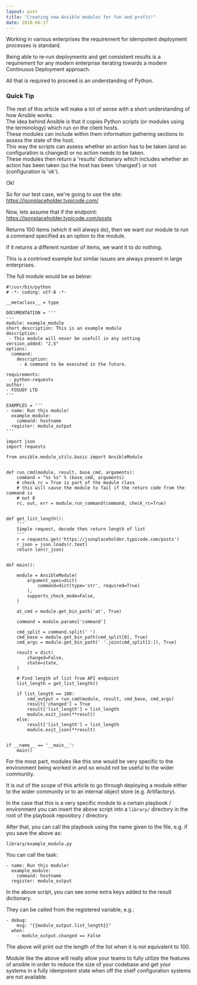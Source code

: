 ```yaml
---
layout: post
title: "Creating new Ansible modules for fun and profit!"
date: 2018-06-17
---
```


Working in various enterprises the requirement for idempotent deployment
processes is standard.


Being able to re-run deployments and get consistent results is a requirement for
any modern enterprise iterating towards a modern Continuous Deployment approach.

All that is required to proceed is an understanding of Python.

<div class="info">
  <h3 class="info">Quick Tip</h3>
  The rest of this article will make a lot of sense with a short understanding
  of how Ansible works.
  <br>
  The idea behind Ansible is that it copies Python scripts (or modules using
  the terminology) which run on the client hosts.
  <br>
  These modules can include within them information gathering sections to assess
  the state of the host.
  <br>
  This way the scripts can assess whether an action has to be taken (and so
  configuration is changed) or no action needs to be taken.
  <br>
  These modules then return a 'results' dictionary which includes whether an
  action has been taken (so the host has been 'changed') or not (configuration
  is 'ok').
</div>

Ok!

So for our test case, we're going to use the site:
https://jsonplaceholder.typicode.com/

Now, lets assume that if the endpoint:
https://jsonplaceholder.typicode.com/posts

Returns 100 items (which it will always do), then we want our module to run a
command specified as an option to the module.

If it returns a different number of items, we want it to do nothing.

This is a contrived example but similar issues are always present in large
enterprises.

The full module would be as below:

```
#!/usr/bin/python
# -*- coding: utf-8 -*-

__metaclass__ = type

DOCUMENTATION = '''
---
module: example_module
short_description: This is an example module
description:
 - This module will never be usefull in any setting
version_added: "2.5"
options:
  command:
    description:
     - A command to be executed in the future.

requirements:
 - python-requests
author:
- FOSUOY LTD
'''

EXAMPLES = '''
- name: Run this module! 
  example_module:
    command: hostname
  register: module_output
'''

import json
import requests

from ansible.module_utils.basic import AnsibleModule


def run_cmd(module, result, base_cmd, arguments):
    command = "%s %s" % (base_cmd, arguments)
    # check_rc = True is part of the module class
    # this will cause the module to fail if the return code from the command is
    # not 0
    rc, out, err = module.run_command(command, check_rc=True)


def get_list_length():
    '''
    Simple request, decode then return length of list
    '''
    r = requests.get('https://jsonplaceholder.typicode.com/posts')
    r_json = json.loads(r.text)
    return len(r_json)


def main():

    module = AnsibleModule(
        argument_spec=dict(
            command=dict(type='str', required=True)
        ),
        supports_check_mode=False,
    )

    at_cmd = module.get_bin_path('at', True)

    command = module.params['command']

    cmd_split = command.split(' ')
    cmd_base = module.get_bin_path(cmd_split[0], True)
    cmd_args = module.get_bin_path(' '.join(cmd_split[1:]), True)

    result = dict(
        changed=False,
        state=state,
    )

    # Find length of list from API endpoint
    list_length = get_list_length()

    if list_length == 100:
        cmd_output = run_cmd(module, result, cmd_base, cmd_args)
        result['changed'] = True
        result['list_length'] = list_length
        module.exit_json(**result)
    else:
        result['list_length'] = list_length
        module.exit_json(**result)


if __name__ == '__main__':
    main()
```

For the most part, modules like this one would be very specific to the
environment being worked in and so would not be useful to the wider community.

It is out of the scope of this article to go through deploying a module either
to the wider community or to an internal object store (e.g. Artifactory).

In the case that this is a very specific module to a certain playbook /
environment you can insert the above script into a `library/` directory in the
root of the playbook repository / directory.

After that, you can call the playbook using the name given to the file, e.g. if
you save the above as:

`library/example_module.py`

You can call the task:
```
- name: Run this module! 
  example_module:
    command: hostname
  register: module_output
```

In the above script, you can see some extra keys added to the result dictionary.

They can be called from the registered variable, e.g.:
```
- debug:
    msg: "{{module_output.list_length}}"
  when:
    - module_output.changed == False
```

The above will print out the length of the list when it is not equivalent to
100.

Module like the above will really allow your teams to fully utilize the features
of ansible in order to reduce the size of your codebase and get your systems in
a fully idempotent state when off the shelf configuration systems are not
available.
